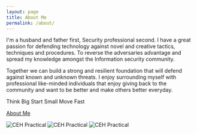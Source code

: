 ```yaml
---
layout: page
title: About Me
permalink: /about/
---
```

I'm a husband and father first, Security professional second. I have a great passion for defending technology against novel and creative tactics, techniques and procedures. To reverse the adversaries advantage and spread my knowledge amongst the Information security community.

Together we can build a strong and resilient foundation that will defend against known and unknown threats. I enjoy surrounding myself with professional like-minded individuals that enjoy giving back to the community and want to be better and make others better everyday.

Think Big
Start Small
Move Fast

[About Me](https://about.me/nicklapointe)

![CEH Practical](https://aspen.eccouncil.org/Content/Badges/CertifiedBadges/CEH_2E345519D3F7.png)
![CEH Practical](https://aspen.eccouncil.org/Content/Badges/CertifiedBadges/CEHPRACTICAL_5FB43496785F.png)
![CEH Practical](https://aspen.eccouncil.org/Content/Badges/CertifiedBadges/CEHMASTER_5FB43496785F.png)
